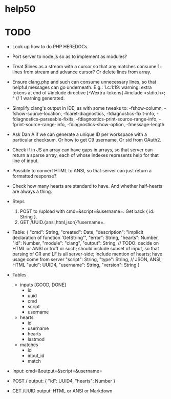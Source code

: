 # help50

# TODO

* Look up how to do PHP HEREDOCs.
* Port server to node.js so as to implement as modules?
* Treat $lines as a stream with a cursor so that any matches consume 1+ lines from stream and advance cursor? Or delete lines from array.
* Ensure clang.php and such can consume unnecessary lines, so that helpful messages can go underneath. E.g.:
    1.c:1:19: warning: extra tokens at end of #include directive [-Wextra-tokens]
    #include <stdio.h>;
                      ^
                      //
    1 warning generated.
* Simplify clang's output in IDE, as with some tweaks to:
    -fshow-column, -fshow-source-location, -fcaret-diagnostics, -fdiagnostics-fixit-info,  -fdiagnostics-parseable-fixits,
           -fdiagnostics-print-source-range-info, -fprint-source-range-info, -fdiagnostics-show-option, -fmessage-length
* Ask Dan A if we can generate a unique ID per workspace with a particular checksum. Or how to get C9 username. Or sid from OAuth2.
* Check if in JS an array can have gaps in arrays, so that server can return a sparse array, each of whose indexes represents help for that line of input.
* Possible to convert HTML to ANSI, so that server can just return a formatted response?
* Check how many hearts are standard to have. And whether half-hearts are always a thing.
* Steps
    1. POST to /upload with cmd=&script=&username=. Get back { id: String }.
    1. GET /UUID.{ansi,html,json}?username=.

* Table:
    {
        "cmd": String,
        "created": Date,
        "description": "implicit declaration of function 'GetString'",
        "error": String,
        "hearts": Number,
        "id": Number,
        "module": "clang",
        "output": String, // TODO: decide on HTML or ANSI or troff or such; should include subset of input, so that parsing of CR and LF is all server-side; include mention of hearts; have usage come from server
        "script": String,
        "type": String, // JSON, ANSI, HTML
        "uuid": UUID4,
        "username": String,
        "version": String
    }

* Tables
    * inputs [GOOD, DONE]
        * id
        * uuid
        * cmd
        * script
        * username
    * hearts
        * id
        * username
        * hearts
        * lastmod
    * matches
        * id
        * input_id
        * match

* Input:
    cmd=&output=&script=&username=

* POST / output:
    {
        "id": UUID4,
        "hearts": Number
    }
* GET /UUID output:
    HTML or ANSI or Markdown
